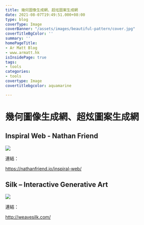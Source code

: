 ```yaml
---
title: 幾何圖像生成網、超炫圖案生成網
date: 2021-08-07T19:49:51.000+08:00
type: blog
coverType: Image
coverBanner: "/assets/images/beautiful-pattern/cover.jpg"
coverTitleBgColor: ''
summary: ''
homePageTitle:
- Ar Matt Blog
- www.armatt.hk
isInsidePage: true
tags:
- tools
categories:
- tools
covertype: Image
covertitlebgcolor: aquamarine

---
```

# 幾何圖像生成網、超炫圖案生成網

## Inspiral Web - Nathan Friend

![](/assets/images/beautiful-pattern/01.jpg)

連結：

https://nathanfriend.io/inspiral-web/

## Silk – Interactive Generative Art

![](/assets/images/beautiful-pattern/02.jpg)

連結：

http://weavesilk.com/